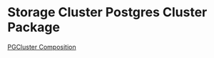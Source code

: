 # Storage Cluster Postgres Cluster Package

[PGCluster Composition](compositions/pgcluster/README.md)


